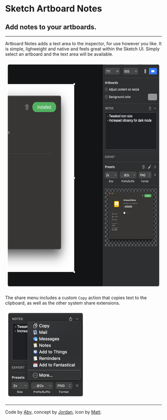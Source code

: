 # Sketch Artboard Notes
## Add notes to your artboards.

---

Artboard Notes adds a text area to the inspector, for use however you like. It is simple, lighweight and native and feels great within the Sketch UI. Simply select an artboard and the text area will be available.

<img src="https://github.com/abynim/sketch-artboard-notes/blob/master/README%20Images/Artboard%20Notes%20UI%402x.png" width="658" height="736" alt="Artboard Notes UI" />

The share menu includes a custom `Copy` action that copies text to the clipboard, as well as the other system share extensions.

<img src="https://github.com/abynim/sketch-artboard-notes/blob/master/README%20Images/Share%20Menu%402x.png" width="260" height="288" alt="Artboard Notes Share Menu" />


---

Code by [Aby](https://twitter.com/abynim), concept by [Jordan](https://twitter.com/jordanborth), icon by [Matt](https://twitter.com/matthewskiles).
